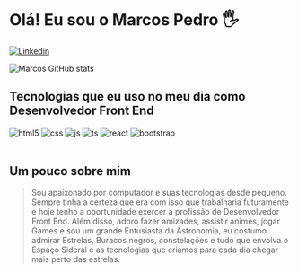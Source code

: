 # Olá! Eu sou o Marcos Pedro 🖐️

[![Linkedin](https://img.shields.io/badge/LinkedIn-0077B5?style=for-the-badge&logo=linkedin&logoColor=white)](https://www.linkedin.com/in/marcos-pedro-alves-376a7b209)

![Marcos GitHub stats](https://github-readme-stats.vercel.app/api?username=marcospedroweb&show_icons=true&theme=dracula&count_private=true)

## Tecnologias que eu uso no meu dia como Desenvolvedor Front End


<div style="display: inline_block">
  <img align="center" alt="html5" src="https://img.shields.io/badge/HTML5-E34F26?style=for-the-badge&logo=html5&logoColor=white" />
  <img align="center" alt="css" src="https://img.shields.io/badge/CSS3-1572B6?style=for-the-badge&logo=css3&logoColor=white" />
  <img align="center" alt="js" src="https://img.shields.io/badge/JavaScript-F7DF1E?style=for-the-badge&logo=javascript&logoColor=black" />
  <img align="center" alt="ts" src="https://img.shields.io/badge/TypeScript-007ACC?style=for-the-badge&logo=typescript&logoColor=white" />
  <img align="center" alt="react" src="https://img.shields.io/badge/React-20232A?style=for-the-badge&logo=react&logoColor=61DAFB" />
  <img align="center" alt="bootstrap" src="https://img.shields.io/badge/Bootstrap-563D7C?style=for-the-badge&logo=bootstrap&logoColor=white" />
</div><br/>

## Um pouco sobre mim
> Sou apaixonado por computador e suas tecnologias desde pequeno. Sempre tinha a certeza que era com isso que trabalharia futuramente e hoje tenho a oportunidade exercer a profissão de Desenvolvedor Front End. Além disso, adoro fazer amizades, assistir animes, jogar Games e sou um grande Entusiasta da Astronomia, eu costumo admirar Estrelas, Buracos negros, constelações e tudo que envolva o Espaço Sideral e as tecnologias que criamos para cada dia chegar mais perto das estrelas.


